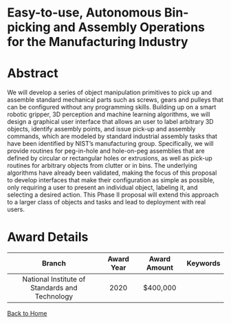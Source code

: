 
Easy-to-use, Autonomous Bin-picking and Assembly Operations for the Manufacturing Industry
==========================================================================================

# Abstract


We will develop a series of object manipulation primitives to pick up and assemble standard mechanical parts such as screws, gears and pulleys that can be configured without any programming skills. Building up on a smart robotic gripper, 3D perception and machine learning algorithms, we will design a graphical user interface that allows an user to label arbitrary 3D objects, identify assembly points, and issue pick-up and assembly commands, which are modeled by standard industrial assembly tasks that have been identified by NIST’s manufacturing group. Specifically, we will provide routines for peg-in-hole and hole-on-peg assemblies that are defined by circular or rectangular holes or extrusions, as well as pick-up routines for arbitrary objects from clutter or in bins. The underlying algorithms have already been validated, making the focus of this proposal to develop interfaces that make their configuration as simple as possible, only requiring a user to present an individual object, labeling it, and selecting a desired action. This Phase II proposal will extend this approach to a larger class of objects and tasks and lead to deployment with real users.  

# Award Details

|Branch|Award Year|Award Amount|Keywords|
| :---: | :---: | :---: | :---: |
|National Institute of Standards and Technology|2020|$400,000||
  
  


[Back to Home](https://github.com/chrischow/dod_sbir_awards#73)
